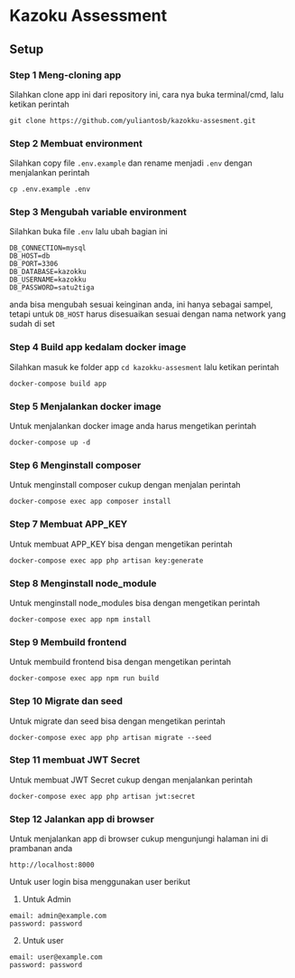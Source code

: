 # Kazoku Assessment

## Setup
### Step 1 Meng-cloning app
Silahkan clone app ini dari repository ini, cara nya buka terminal/cmd, lalu ketikan perintah
```
git clone https://github.com/yuliantosb/kazokku-assesment.git
```
### Step 2 Membuat environment
Silahkan copy file `.env.example` dan rename menjadi `.env` dengan menjalankan perintah
```
cp .env.example .env
```

### Step 3 Mengubah variable environment
Silahkan buka file `.env` lalu ubah bagian ini
```
DB_CONNECTION=mysql
DB_HOST=db
DB_PORT=3306
DB_DATABASE=kazokku
DB_USERNAME=kazokku
DB_PASSWORD=satu2tiga
```
anda bisa mengubah sesuai keinginan anda, ini hanya sebagai sampel, tetapi untuk `DB_HOST` harus disesuaikan sesuai dengan nama network yang sudah di set

### Step 4 Build app kedalam docker image
Silahkan masuk ke folder app `cd kazokku-assesment` lalu ketikan perintah 
```
docker-compose build app
```

### Step 5 Menjalankan docker image
Untuk menjalankan docker image anda harus mengetikan perintah
```
docker-compose up -d
```

### Step 6 Menginstall composer
Untuk menginstall composer cukup dengan menjalan perintah
```
docker-compose exec app composer install
```

### Step 7 Membuat APP_KEY
Untuk membuat APP_KEY bisa dengan mengetikan perintah
```
docker-compose exec app php artisan key:generate
```

### Step 8 Menginstall node_module 
Untuk menginstall node_modules bisa dengan mengetikan perintah
```
docker-compose exec app npm install
```

### Step 9 Membuild frontend
Untuk membuild frontend bisa dengan mengetikan perintah
```
docker-compose exec app npm run build
```

### Step 10 Migrate dan seed
Untuk migrate dan seed bisa dengan mengetikan perintah
```
docker-compose exec app php artisan migrate --seed
```

### Step 11 membuat JWT Secret
Untuk membuat JWT Secret cukup dengan menjalankan perintah
```
docker-compose exec app php artisan jwt:secret
```

### Step 12 Jalankan app di browser
Untuk menjalankan app di browser cukup mengunjungi halaman ini di prambanan anda
```
http://localhost:8000
```
Untuk user login bisa menggunakan user berikut
1. Untuk Admin
```
email: admin@example.com
password: password
```

2. Untuk user
```
email: user@example.com
password: password
```
